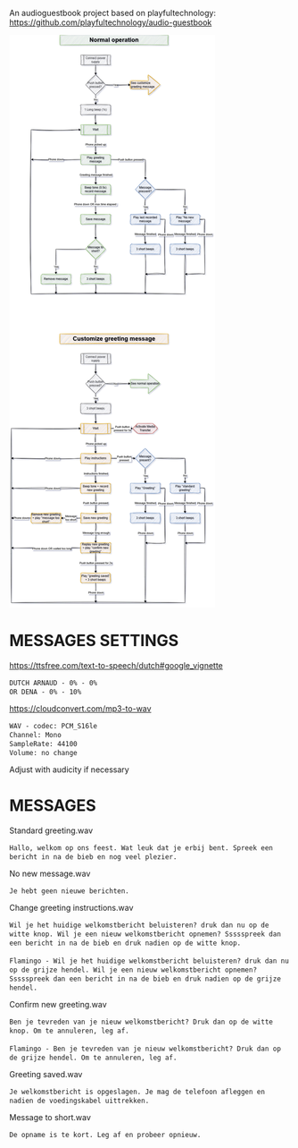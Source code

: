 An audioguestbook project based on playfultechnology: https://github.com/playfultechnology/audio-guestbook

![alt text](https://github.com/ThomasDeKeukelaere/AudioGuestBook/blob/main/Flowchart-EN.png?raw=true)



# MESSAGES SETTINGS

  https://ttsfree.com/text-to-speech/dutch#google_vignette
  
    DUTCH ARNAUD - 0% - 0%
    OR DENA - 0% - 10%

  https://cloudconvert.com/mp3-to-wav
  
    WAV - codec: PCM_S16le 
    Channel: Mono 
    SampleRate: 44100
    Volume: no change

  Adjust with audicity if necessary


# MESSAGES

  Standard greeting.wav
  
    Hallo, welkom op ons feest. Wat leuk dat je erbij bent. Spreek een bericht in na de bieb en nog veel plezier.


  No new message.wav
  
    Je hebt geen nieuwe berichten.

  Change greeting instructions.wav
  
    Wil je het huidige welkomstbericht beluisteren? druk dan nu op de witte knop. Wil je een nieuw welkomstbericht opnemen? Ssssspreek dan een bericht in na de bieb en druk nadien op de witte knop.
    
    Flamingo - Wil je het huidige welkomstbericht beluisteren? druk dan nu op de grijze hendel. Wil je een nieuw welkomstbericht opnemen? Ssssspreek dan een bericht in na de bieb en druk nadien op de grijze hendel.

  Confirm new greeting.wav
  
    Ben je tevreden van je nieuw welkomstbericht? Druk dan op de witte knop. Om te annuleren, leg af.
    
    Flamingo - Ben je tevreden van je nieuw welkomstbericht? Druk dan op de grijze hendel. Om te annuleren, leg af.

  Greeting saved.wav
  
    Je welkomstbericht is opgeslagen. Je mag de telefoon afleggen en nadien de voedingskabel uittrekken.

  Message to short.wav
  
    De opname is te kort. Leg af en probeer opnieuw.
